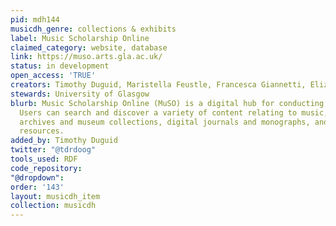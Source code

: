 ```yaml
---
pid: mdh144
musicdh_genre: collections & exhibits
label: Music Scholarship Online
claimed_category: website, database
link: https://muso.arts.gla.ac.uk/
status: in development
open_access: 'TRUE'
creators: Timothy Duguid, Maristella Feustle, Francesca Giannetti, Elizabeth Grumbach
stewards: University of Glasgow
blurb: Music Scholarship Online (MuSO) is a digital hub for conducting music scholarship.
  Users can search and discover a variety of content relating to music, including
  archives and museum collections, digital journals and monographs, and born-digital
  resources.
added_by: Timothy Duguid
twitter: "@tdrdoog"
tools_used: RDF
code_repository: 
"@dropdown": 
order: '143'
layout: musicdh_item
collection: musicdh
---
```

